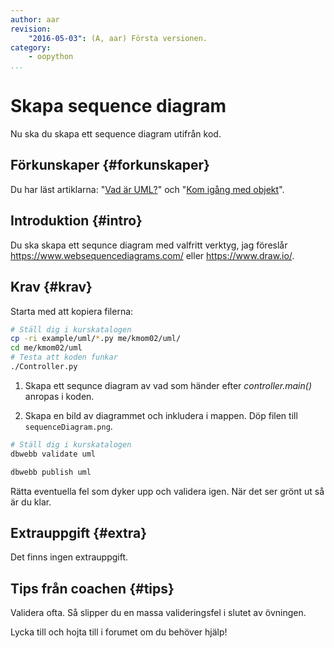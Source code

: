 ```yaml
---
author: aar
revision:
    "2016-05-03": (A, aar) Första versionen.
category:
    - oopython
...
```

Skapa sequence diagram
===================================

Nu ska du skapa ett sequence diagram utifrån kod.

<!--more-->


Förkunskaper {#forkunskaper}
-----------------------

Du har läst artiklarna: "[Vad är UML?](kunskap/vad-ar-uml)" och "[Kom igång med objekt](kunskap/kom-igang-med-objekt)".



Introduktion {#intro}
-----------------------

Du ska skapa ett sequnce diagram med valfritt verktyg, jag föreslår <https://www.websequencediagrams.com/> eller <https://www.draw.io/>.



Krav {#krav}
-----------------------

Starta med att kopiera filerna:

```bash
# Ställ dig i kurskatalogen
cp -ri example/uml/*.py me/kmom02/uml/
cd me/kmom02/uml
# Testa att koden funkar
./Controller.py
```

1. Skapa ett sequnce diagram av vad som händer efter _controller.main()_ anropas i koden.

2. Skapa en bild av diagrammet och inkludera i mappen. Döp filen till `sequenceDiagram.png`.

```bash
# Ställ dig i kurskatalogen
dbwebb validate uml

dbwebb publish uml
```

Rätta eventuella fel som dyker upp och validera igen. När det ser grönt ut så är du klar.



Extrauppgift {#extra}
-----------------------

Det finns ingen extrauppgift.



Tips från coachen {#tips}
-----------------------

Validera ofta. Så slipper du en massa valideringsfel i slutet av övningen.

Lycka till och hojta till i forumet om du behöver hjälp!
